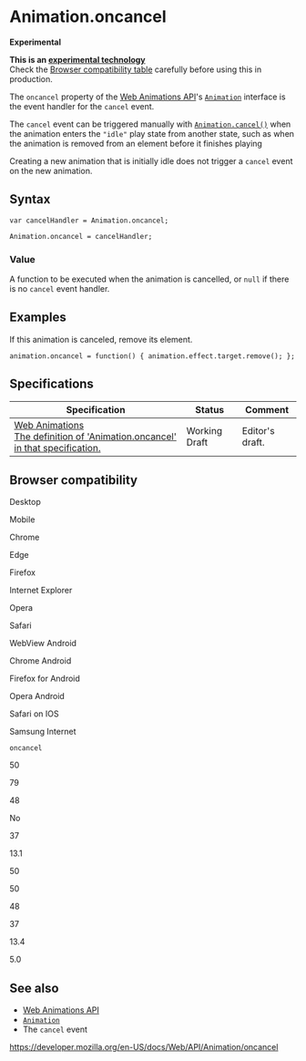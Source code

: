 # Animation.oncancel

**Experimental**

**This is an [experimental technology](https://developer.mozilla.org/en-US/docs/MDN/Guidelines/Conventions_definitions#experimental)**  
Check the [Browser compatibility table](#browser_compatibility) carefully before using this in production.

The `oncancel` property of the [Web Animations API](../web_animations_api)'s [`Animation`](../animation) interface is the event handler for the `cancel` event.

The `cancel` event can be triggered manually with [`Animation.cancel()`](cancel) when the animation enters the `"idle"` play state from another state, such as when the animation is removed from an element before it finishes playing

Creating a new animation that is initially idle does not trigger a `cancel` event on the new animation.

## Syntax

    var cancelHandler = Animation.oncancel;

    Animation.oncancel = cancelHandler;

### Value

A function to be executed when the animation is cancelled, or `null` if there is no `cancel` event handler.

## Examples

If this animation is canceled, remove its element.

    animation.oncancel = function() { animation.effect.target.remove(); };

## Specifications

<table><thead><tr class="header"><th>Specification</th><th>Status</th><th>Comment</th></tr></thead><tbody><tr class="odd"><td><a href="https://drafts.csswg.org/web-animations-1/#dom-animation-oncancel">Web Animations<br />
<span class="small">The definition of 'Animation.oncancel' in that specification.</span></a></td><td><span class="spec-wd">Working Draft</span></td><td>Editor's draft.</td></tr></tbody></table>

## Browser compatibility

Desktop

Mobile

Chrome

Edge

Firefox

Internet Explorer

Opera

Safari

WebView Android

Chrome Android

Firefox for Android

Opera Android

Safari on IOS

Samsung Internet

`oncancel`

50

79

48

No

37

13.1

50

50

48

37

13.4

5.0

## See also

- [Web Animations API](../web_animations_api)
- [`Animation`](../animation)
- The `cancel` event

<a href="https://developer.mozilla.org/en-US/docs/Web/API/Animation/oncancel" class="_attribution-link">https://developer.mozilla.org/en-US/docs/Web/API/Animation/oncancel</a>
